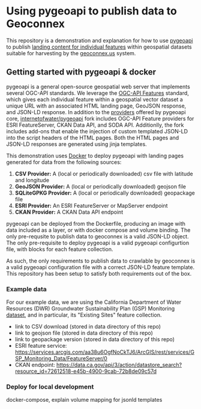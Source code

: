 # Using pygeoapi to publish data to Geoconnex 

This repository is a demonstration and explanation for how to use [pygeoapi](https://pygeoapi.io) to publish [landing content for individual features](https://docs.ogc.org/per/20-067.html#landingContent) within geospatial datasets suitable for harvesting by the [geoconnex.us](https://docs.geoconnex.us/principles/genprin.html) system.

## Getting started with pygeoapi & docker

pygeoapi is a general open-source geospatial web server that implements several OGC-API standards. We leverage the [OGC-API Features](https://ogcapi.ogc.org/features/) standard, which gives each individual feature within a geospatial vector dataset a unique URL with an associated HTML landing page, GeoJSON response, and JSON-LD response. In addition to the [providers](https://docs.pygeoapi.io/en/latest/data-publishing/ogcapi-features.html) offered by pygeoapi core, [internetofwater/pygeoapi](https://github.com/internetofwater/pygeoapi) fork includes OGC-API Feature providers for ESRI FeatureServer, CKAN Data API, and SODA API. Additionlly, the fork includes add-ons that enable the injection of custom templated JSON-LD into the script headers of the HTML pages. Both the HTML pages and JSON-LD responses are generated using jinja templates.

This demonstration uses [Docker](https://www.docker.com/) to deploy pygeoapi with landing pages generated for data from the following sources:

1. **CSV Provider:** A (local or periodically downloaded) csv file with latitude and longitude
2. **GeoJSON Provider:** A (local or periodically downloaded) geojson file 
3. **SQLiteGPKG Provider:** A (local or periodically downloaded) geopackage file 
4. **ESRI Provider:** An ESRI FeatureServer or MapServer endpoint
5. **CKAN Provider:** A CKAN Data API endpoint

pygeoapi can be deployed from the Dockerfile, producing an image with data included as a layer, or with docker compose and volume binding. The only pre-requsite to publish data to geoconnex is a valid JSON-LD object. The only pre-requisite to deploy pygeoapi is a valid pygeoapi configurtion file, with blocks for each feature collection. 

As such, the only requirements to publish data to crawlable by geoconnex is a valid pygeoapi configuration file with a correct JSON-LD feature template. This repository has been setup to satisfy both requirements out of the box. 

### Example data

For our example data, we are using the California Department of Water Resources (DWR) Groundwater Sustainability Plan (GSP) Monitoring [dataset](https://data.ca.gov/dataset/gsp-monitoring-data), and in particular, its "Existing Sites" feature collection.

- link to CSV download (stored in data directory of this repo)
- link to geojson file (stored in data directory of this repo)
- link to geopackage version (stored in data directory of this repo)
- ESRI feature service: https://services.arcgis.com/aa38u6OgfNoCkTJ6/ArcGIS/rest/services/GSP_Monitoring_Data/FeatureServer/0
- CKAN endpoint: https://data.ca.gov/api/3/action/datastore_search?resource_id=72612518-e45b-4900-9cab-72b8de09c57d

### Deploy for local development

docker-compose, explain volume mapping for jsonld templates
